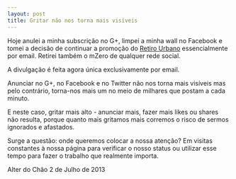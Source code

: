 ```yaml
---
layout: post
title: Gritar não nos torna mais visíveis 
---
```

Hoje anulei a minha subscrição no G+, limpei a minha wall no Facebook e tomei a decisão de continuar a promoção do [Retiro Urbano](https://www.google.com) essencialmente por email. Retirei também o mZero de qualquer rede social. 

A divulgação é feita agora única exclusivamente por email. 

Anunciar no G+, no Facebook e no Twitter não nos torna mais visíveis mas pelo contrário, torna-nos mais um no meio de milhares que postam a cada minuto.  

E neste caso, gritar mais alto - anunciar mais, fazer mais likes ou shares não resulta, porque quanto mais gritamos mais corremos o risco de sermos ignorados e afastados.

Surge a questão: onde queremos colocar a nossa atenção? Em visitas constantes à nossa página para verificar o nosso status ou utilizar esse tempo para fazer o trabalho que realmente importa. 

Alter do Chão 2 de Julho de 2013
